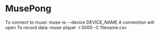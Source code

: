 # MusePong


To connect to muse: muse-io --device DEVICE_NAME
A connection will open 
To record data: muse-player -l 5000 -C filename.csv
